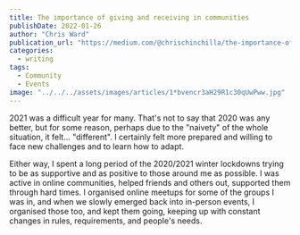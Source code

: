 ```yaml
---
title: The importance of giving and receiving in communities
publishDate: 2022-01-26
author: "Chris Ward"
publication_url: "https://medium.com/@chrischinchilla/the-importance-of-giving-and-receiving-in-communities-2aaeb10ea86a"
categories:
  - writing
tags: 
  - Community
  - Events
image: "../../../assets/images/articles/1*bvencr3aH29R1c30qUwPww.jpg"
---
```


2021 was a difficult year for many. That's not to say that 2020 was any
better, but for some reason, perhaps due to the "naivety" of the whole
situation, it felt... "different". I certainly felt more prepared and
willing to face new challenges and to learn how to adapt.

Either way, I spent a long period of the 2020/2021 winter lockdowns
trying to be as supportive and as positive to those around me as
possible. I was active in online communities, helped friends and others
out, supported them through hard times. I organised online meetups for
some of the groups I was in, and when we slowly emerged back into
in-person events, I organised those too, and kept them going, keeping up
with constant changes in rules, requirements, and people's needs.
